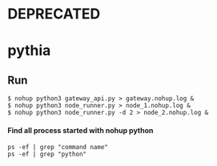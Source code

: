 # DEPRECATED

# pythia


## Run
    $ nohup python3 gateway_api.py > gateway.nohup.log &
    $ nohup python3 node_runner.py > node_1.nohup.log &
    $ nohup python3 node_runner.py -d 2 > node_2.nohup.log &


#### Find all process started with nohup python
    ps -ef | grep "command name"
    ps -ef | grep "python"
